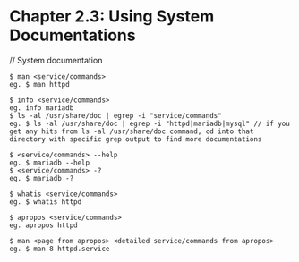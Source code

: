 # **Chapter 2.3: Using System Documentations**

// System documentation 

    $ man <service/commands>
    eg. $ man httpd

    $ info <service/commands>
    eg. info mariadb
    $ ls -al /usr/share/doc | egrep -i "service/commands"
    eg.	$ ls -al /usr/share/doc | egrep -i "httpd|mariadb|mysql" // if you get any hits from ls -al /usr/share/doc command, cd into that directory with specific grep output to find more documentations
    
    $ <service/commands> --help
    eg. $ mariadb --help
    $ <service/commands> -?
    eg. $ mariadb -?
    
    $ whatis <service/commands>
    eg. $ whatis httpd
    
    $ apropos <service/commands>
    eg. apropos httpd

    $ man <page from apropos> <detailed service/commands from apropos>
    eg. $ man 8 httpd.service
